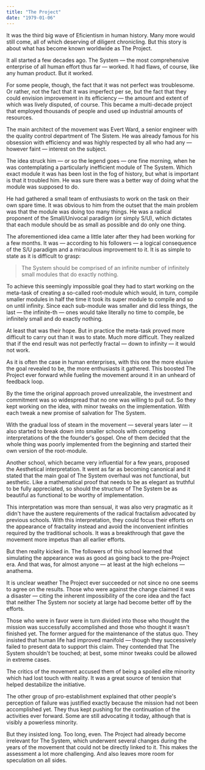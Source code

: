 ```yaml
---
title: "The Project"
date: "1979-01-06"
---
```


It was the third big wave of Eficientism in human history. Many more would still come, all of which deserving of diligent chronicling. But this story is about what has become known worldwide as The Project.

It all started a few decades ago. The System — the most comprehensive enterprise of all human effort thus far — worked. It had flaws, of course, like any human product. But it worked.

For some people, though, the fact that it was not perfect was troublesome. Or rather, not the fact that it was imperfect per se, but the fact that they could envision improvement in its efficiency — the amount and extent of which was lively disputed, of course. This became a multi-decade project that employed thousands of people and used up industrial amounts of resources.

The main architect of the movement was Evert Ward, a senior engineer with the quality control department of The Sistem. He was already famous for his obsession with efficiency and was highly respected by all who had any — however faint — interest on the subject.

The idea struck him — or so the legend goes — one fine morning, when he was contemplating a particularly inefficient module of The System. Which exact module it was has been lost in the fog of history, but what is important is that it troubled him. He was sure there was a better way of doing what the module was supposed to do.

He had gathered a small team of enthusiasts to work on the task on their own spare time. It was obvious to him from the outset that the main problem was that the module was doing too many things. He was a radical proponent of the Small/Univocal paradigm (or simply S/U), which dictates that each module should be as small as possible and do only one thing.

The aforementioned idea came a little later after they had been working for a few months. It was — according to his followers — a logical consequence of the S/U paradigm and a miraculous improvement to it. It is as simple to state as it is difficult to grasp:

> The System should be comprised of an infinite number of infinitely small modules that do exactly nothing.

To achieve this seemingly impossible goal they had to start working on the meta-task of creating a so-called root-module which would, in turn, compile smaller modules in half the time it took its super module to compile and so on until infinity. Since each sub-module was smaller and did less things, the last — the infinite-th — ones would take literally no time to compile, be infinitely small and do exactly nothing.

At least that was their hope. But in practice the meta-task proved more difficult to carry out than it was to state. Much more difficult. They realized that if the end result was not perfectly fractal — down to infinity — it would not work.

As it is often the case in human enterprises, with this one the more elusive the goal revealed to be, the more enthusiasts it gathered. This boosted The Project ever forward while fueling the movement around it in an unheard of feedback loop.

By the time the original approach proved unrealizable, the investment and commitment was so widespread that no one was willing to pull out. So they kept working on the idea, with minor tweaks on the implementation. With each tweak a new promise of salvation for The System.

With the gradual loss of steam in the movement — several years later — it also started to break down into smaller schools with competing interpretations of the the founder's gospel. One of them decided that the whole thing was poorly implemented from the beginning and started their own version of the root-module.

Another school, which became very influential for a few years, proposed the Aesthetical interpretation. It went as far as becoming canonical and it stated that the main goal of The System overhaul was not functional, but aesthetic. Like a mathematical proof that needs to be as elegant as truthful to be fully appreciated, so should the structure of The System be as beautiful as functional to be worthy of implementation.

This interpretation was more than sensual, it was also very pragmatic as it didn't have the austere requirements of the radical fractalism advocated by previous schools. With this interpretation, they could focus their efforts on the appearance of fractality instead and avoid the inconvenient infinities required by the traditional schools. It was a breakthrough that gave the movement more impetus than all earlier efforts.

But then reality kicked in. The followers of this school learned that simulating the appearance was as good as going back to the pre-Project era. And that was, for almost anyone — at least at the high echelons — anathema.

It is unclear weather The Project ever succeeded or not since no one seems to agree on the results. Those who were against the change claimed it was a disaster — citing the inherent impossibility of the core idea and the fact that neither The System nor society at large had become better off by the efforts.

Those who were in favor were in turn divided into those who thought the mission was successfully accomplished and those who thought it wasn't finished yet. The former argued for the maintenance of the status quo. They insisted that human life had improved manifold — though they successively failed to present data to support this claim. They contended that The System shouldn't be touched; at best, some minor tweaks could be allowed in extreme cases.

The critics of the movement accused them of being a spoiled elite minority which had lost touch with reality. It was a great source of tension that helped destabilize the initiative.

The other group of pro-establishment explained that other people's perception of failure was justified exactly because the mission had not been accomplished yet. They thus kept pushing for the continuation of the activities ever forward. Some are still advocating it today, although that is visibly a powerless minority.

But they insisted long. Too long, even. The Project had already become irrelevant for The System, which underwent several changes during the years of the movement that could not be directly linked to it. This makes the assessment a lot more challenging. And also leaves more room for speculation on all sides.
